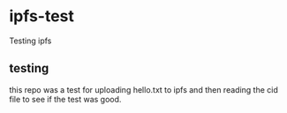 # ipfs-test
Testing ipfs

## testing
this repo was a test for uploading hello.txt to ipfs and then reading the cid file to see if the test was good.